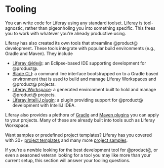 # Tooling [](id=tooling)

You can write code for Liferay using any standard toolset. Liferay is
tool-agnostic, rather than pigeonholing you into something specific. This frees
you to work with whatever you're already productive using.

Liferay has also created its own tools that streamline @product@ development.
These tools integrate with popular build environments (e.g., Gradle and Maven).
They include

- [Liferay @ide@](/develop/tutorials/-/knowledge_base/7-0/liferay-ide): an
  Eclipse-based IDE supporting development for @product@.
- [Blade CLI](/develop/tutorials/-/knowledge_base/7-0/blade-cli): a command line
  interface bootstrapped on to a Gradle based environment that is used to build
  and manage Liferay Workspaces and @product@ projects.
- [Liferay Workspace](/develop/tutorials/-/knowledge_base/7-1/liferay-workspace):
  a generated environment built to hold and manage @product@ projects.
- [Liferay IntelliJ plugin](/develop/tutorials/-/knowledge_base/7-1/intellij-idea):
  a plugin providing support for @product@ development with IntelliJ IDEA.

Liferay also provides a plethora of
[Gradle](/develop/reference/-/knowledge_base/7-1/gradle) and
[Maven plugins](/develop/reference/-/knowledge_base/7-1/maven) you can apply to
your projects. Many of these are already built into tools such as Liferay
Workspace.

Want samples or predefined project templates? Liferay has you covered with 30+
[project templates](/develop/reference/-/knowledge_base/7-1/project-templates)
and many more
[project samples](/develop/reference/-/knowledge_base/7-1/liferay-sample-projects).

If you're a newbie looking for the best development tool for @product@, or even
a seasoned veteran looking for a tool you may like more than your current setup,
this section will answer your tooling questions. 

